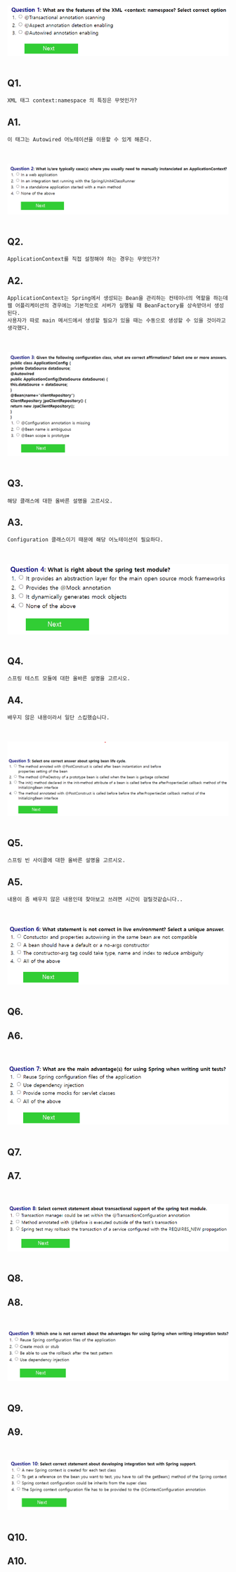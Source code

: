 <img src="problem/1.png" /><br><br>

## Q1. 
    XML 태그 context:namespace 의 특징은 무엇인가?

## A1. 
    이 태그는 Autowired 어노테이션을 이용할 수 있게 해준다.

<br><br>
<img src="problem/2.png" /><br><br>

## Q2.
    ApplicationContext를 직접 설정해야 하는 경우는 무엇인가?

## A2.
    ApplicationContext는 Spring에서 생성되는 Bean을 관리하는 컨테이너의 역할을 하는데
    웹 어플리케이션의 경우에는 기본적으로 서버가 실행될 때 BeanFactory를 상속받아서 생성된다.
    사용자가 따로 main 메서드에서 생성할 필요가 있을 때는 수동으로 생성할 수 있을 것이라고 생각했다.

<br><br>
<img src="problem/3.png" /><br><br>

## Q3.
    해당 클래스에 대한 올바른 설명을 고르시오.
## A3.
    Configuration 클래스이기 때문에 해당 어노테이션이 필요하다.

<br><br>
<img src="problem/4.png" /> <br><br>

## Q4.
    스프링 테스트 모듈에 대한 올바른 설명을 고르시오.
## A4.
    배우지 않은 내용이라서 일단 스킵했습니다.

<br><br>
<img src="problem/5.png" /><br><br>

## Q5.
    스프링 빈 사이클에 대한 올바른 설명을 고르시오.

## A5. 
    내용이 좀 배우지 않은 내용인데 찾아보고 쓰려면 시간이 걸릴것같습니다..

<br><br>
<img src="problem/6.png" /><br><br>

## Q6.
    
## A6. 
    
<br><br>
<img src="problem/7.png" /><br><br>

## Q7.
    
## A7.

<br><br>
<img src="problem/8.png" /><br><br>

## Q8.
    
## A8.

<br><br>
<img src="problem/9.png" /><br><br>

## Q9.
    
## A9.

<br><br>
<img src="problem/10.png" /><br><br>

## Q10.
    
## A10.




